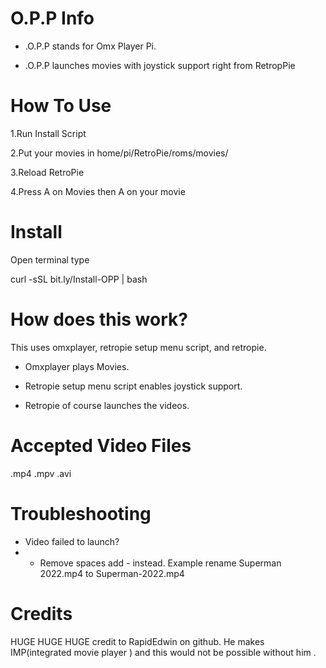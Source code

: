# O.P.P Info

- .O.P.P stands for Omx Player Pi.

- .O.P.P launches movies with joystick support right from RetropPie

# How To Use 

1.Run Install Script

2.Put your movies in home/pi/RetroPie/roms/movies/

3.Reload RetroPie

4.Press A on Movies then A on your movie

# Install 

Open terminal type 

curl -sSL bit.ly/Install-OPP | bash


# How does this work? 

This uses omxplayer, retropie setup menu script, and retropie. 

- Omxplayer plays Movies.

- Retropie setup menu script enables joystick support.
 
- Retropie of course launches the videos.


# Accepted Video Files 

.mp4 .mpv .avi 

# Troubleshooting 

- Video failed to launch? 
- 
    - Remove spaces add - instead. Example rename Superman 2022.mp4 to Superman-2022.mp4

# Credits 

HUGE HUGE HUGE credit to RapidEdwin on github. He makes IMP(integrated movie player ) and this would not be possible without him .
